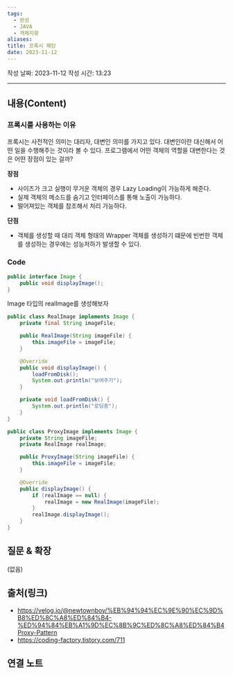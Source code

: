 ```yaml
---
tags:
  - 완성
  - JAVA
  - 객체지향
aliases: 
title: 프록시 패턴
date: 2023-11-12
---
```

작성 날짜: 2023-11-12
작성 시간: 13:23


----
## 내용(Content)
### 프록시를 사용하는 이유

프록시는 사전적인 의미는 대리자, 대변인 의미를 가지고 있다. 대변인이란 대신해서 어떤 일을 수행해주는 것이라 볼 수 있다. 프로그램에서 어떤 객체의 역할을 대변한다는 것은 어떤 장점이 있는 걸까?

**장점**

- 사이즈가 크고 실행이 무거운 객체의 경우  Lazy Loading이 가능하게 해준다.
- 실제 객체의 메소드를 숨기고 인터페이스를 통해 노출이 가능하다.
- 떨어져있는 객체를 참조해서 처리 가능하다.

**단점**

- 객체를 생성할 때 대리 객체 형태의 Wrapper 객체를 생성하기 떄문에 빈번한 객체를 생성하는 경우에는 성능저하가  발생할 수 있다.

### Code

```java
public interface Image {
	public void displayImage();
}
```

Image 타입의 realImage를 생성해보자

```java
public class RealImage implements Image {
	private final String imageFile;

	public RealImage(String imageFile) {
		this.imageFile = imageFile;
	}

	@Override
	public void displayImage() {
		loadFromDisk();
		System.out.println("보여주기");
	}

	private void loadFromDisk() {
		System.out.println("로딩중");
	}
}
```

```java
public class ProxyImage implements Image {
	private String imageFile;
	private RealImage realImage;

	public ProxyImage(String imageFile) {
		this.imageFile = imageFile;
	}

	@Override
	public displayImage() {
		if (realImage == null) {
			realImage = new RealImage(imageFile);
		}
		realImage.displayImage();
	}
}
```
## 질문 & 확장

(없음)

## 출처(링크)
- https://velog.io/@newtownboy/%EB%94%94%EC%9E%90%EC%9D%B8%ED%8C%A8%ED%84%B4-%ED%94%84%EB%A1%9D%EC%8B%9C%ED%8C%A8%ED%84%B4Proxy-Pattern
- https://coding-factory.tistory.com/711
## 연결 노트











